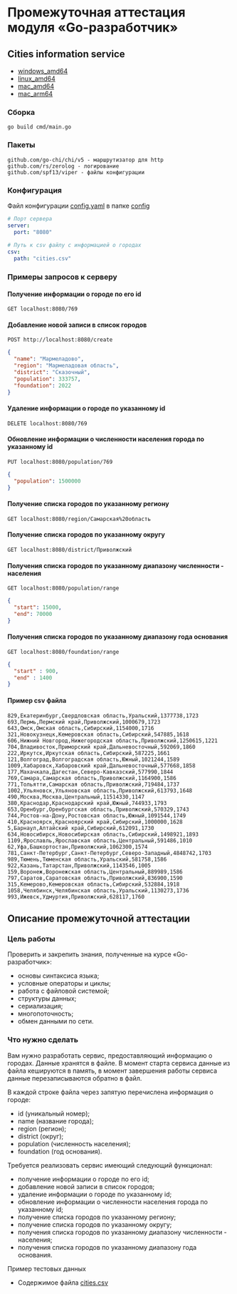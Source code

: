 # Промежуточная аттестация модуля «Go-разработчик»

## Cities information service
- [windows_amd64](/bin/windows_amd64/)
- [linux_amd64](bin/linux_amd64/)
- [mac_amd64](bin/mac_amd64/)
- [mac_arm64](bin/mac_arm64/)

### Сборка
    go build cmd/main.go

### Пакеты
    github.com/go-chi/chi/v5 - маршрутизатор для http
    github.com/rs/zerolog - логирование
    github.com/spf13/viper - файлы конфигурации

### Конфигурация
Файл конфигурации [config.yaml](configs/config.yaml) в папке [config](configs)
```yaml
# Порт сервера
server:
  port: "8080"
  
# Путь к сsv файлу с информацией о городах
csv:
  path: "cities.csv"
```
### Примеры запросов к серверу

#### Получение информации о городе по его id

    GET localhost:8080/769

#### Добавление новой записи в список городов

    POST http://localhost:8080/create

```JSON
{
  "name": "Мармеладово",
  "region": "Мармеладовая область",
  "district": "Сказочный",
  "population": 333757,
  "foundation": 2022
}
```

#### Удаление информации о городе по указанному id

    DELETE localhost:8080/769
    

#### Обновление информации о численности населения города по указанному id

    PUT localhost:8080/population/769

```JSON
{
  "population": 1500000
}
```

#### Получение списка городов по указанному региону
    GET localhost:8080/region/Самарская%20область

#### Получение списка городов по указанному округу
    GET localhost:8080/district/Приволжский

#### Получения списка городов по указанному диапазону численности - населения
    GET localhost:8080/population/range

```JSON
{
  "start": 15000,
  "end": 70000
}
```

#### Получения списка городов по указанному диапазону года основания

    GET localhost:8080/foundation/range

```JSON
{
  "start" : 900,
  "end" : 1400
}
```

#### Пример сsv файла
```
829,Екатеринбург,Свердловская область,Уральский,1377738,1723
693,Пермь,Пермский край,Приволжский,1000679,1723
643,Омск,Омская область,Сибирский,1154000,1716
321,Новокузнецк,Кемеровская область,Сибирский,547885,1618
606,Нижний Новгород,Нижегородская область,Приволжский,1250615,1221
704,Владивосток,Приморский край,Дальневосточный,592069,1860
222,Иркутск,Иркутская область,Сибирский,587225,1661
121,Волгоград,Волгоградская область,Южный,1021244,1589
1009,Хабаровск,Хабаровский край,Дальневосточный,577668,1858
177,Махачкала,Дагестан,Северо-Кавказский,577990,1844
769,Самара,Самарская область,Приволжский,1164900,1586
771,Тольятти,Самарская область,Приволжский,719484,1737
1002,Ульяновск,Ульяновская область,Приволжский,613793,1648
490,Москва,Москва,Центральный,11514330,1147
380,Краснодар,Краснодарский край,Южный,744933,1793
653,Оренбург,Оренбургская область,Приволжский,570329,1743
744,Ростов-на-Дону,Ростовская область,Южный,1091544,1749
410,Красноярск,Красноярский край,Сибирский,1000000,1628
5,Барнаул,Алтайский край,Сибирский,612091,1730
634,Новосибирск,Новосибирская область,Сибирский,1498921,1893
1109,Ярославль,Ярославская область,Центральный,591486,1010
62,Уфа,Башкортостан,Приволжский,1062300,1574
781,Санкт-Петербург,Санкт-Петербург,Северо-Западный,4848742,1703
989,Тюмень,Тюменская область,Уральский,581758,1586
922,Казань,Татарстан,Приволжский,1143546,1005
159,Воронеж,Воронежская область,Центральный,889989,1586
797,Саратов,Саратовская область,Приволжский,836900,1590
315,Кемерово,Кемеровская область,Сибирский,532884,1918
1058,Челябинск,Челябинская область,Уральский,1130273,1736
993,Ижевск,Удмуртия,Приволжский,628117,1760
```

## Описание промежуточной аттестации

### Цель работы
Проверить и закрепить знания, полученные на курсе «Go-разработчик»: 
- основы синтаксиса языка;
- условные операторы и циклы;
- работа с файловой системой;
- структуры данных;
- сериализация;
- многопоточность;
- обмен данными по сети.

### Что нужно сделать
Вам нужно разработать сервис, предоставляющий информацию о городах. Данные хранятся в файле. В момент старта сервиса данные из файла кешируются в память, в момент завершения работы сервиса данные перезаписываются обратно в файл.

В каждой строке файла через запятую перечислена информация о городе:
- id (уникальный номер);
- name (название города);
- region (регион);
- district (округ);
- population (численность населения);
- foundation (год основания).

Требуется реализовать сервис имеющий следующий функционал:

- получение информации о городе по его id;
- добавление новой записи в список городов;
- удаление информации о городе по указанному id;
- обновление информации о численности населения города по указанному id;
- получение списка городов по указанному региону;
- получение списка городов по указанному округу;
- получения списка городов по указанному диапазону численности - населения;
- получения списка городов по указанному диапазону года основания.

Пример тестовых данных

- Содержимое файла [cities.csv](cities.csv) 


